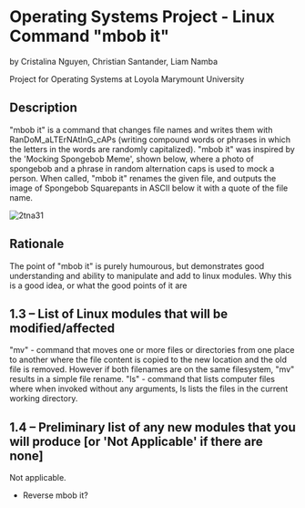 # Operating Systems Project - Linux Command "mbob it"
by Cristalina Nguyen, Christian Santander, Liam Namba

Project for Operating Systems at Loyola Marymount University

## Description
"mbob it" is a command that changes file names and writes them with RanDoM_aLTErNAtInG_cAPs (writing compound words or phrases in which the letters in the words are randomly capitalized). "mbob it" was inspired by the 'Mocking Spongebob Meme', shown below, where a photo of spongebob and a phrase in random alternation caps is used to mock a person. When called, "mbob it" renames the given file, and outputs the image of Spongebob Squarepants in ASCII below it with a quote of the file name.

![2tna31](https://user-images.githubusercontent.com/21330088/52768280-f1a85a00-2fe1-11e9-9127-fd2bb7afcbee.jpg)

## Rationale
The point of "mbob it" is purely humourous, but demonstrates good understanding and ability to manipulate and add to linux modules. Why this is a good idea, or what the good points of it are 


## 1.3 – List of Linux modules that will be modified/affected
"mv" - command that moves one or more files or directories from one place to another where the file content is copied to the new location and the old file is removed. However if both filenames are on the same filesystem, "mv" results in a simple file rename.
"ls" - command that lists computer files where when invoked without any arguments, ls lists the files in the current working directory.


## 1.4 – Preliminary list of any new modules that you will produce [or 'Not Applicable' if there are none]
Not applicable.
- Reverse mbob it?
